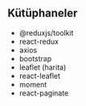 ## Kütüphaneler

- @reduxjs/toolkit
- react-redux
- axios
- bootstrap
- leaflet (harita)
- react-leaflet
- moment
- react-paginate
